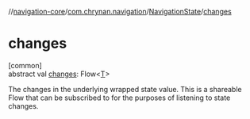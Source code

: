 //[navigation-core](../../../index.md)/[com.chrynan.navigation](../index.md)/[NavigationState](index.md)/[changes](changes.md)

# changes

[common]\
abstract val [changes](changes.md): Flow&lt;[T](index.md)&gt;

The changes in the underlying wrapped state value. This is a shareable Flow that can be subscribed to for the purposes of listening to state changes.
